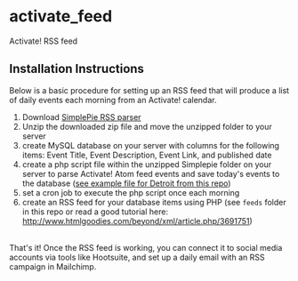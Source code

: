 # activate_feed
Activate! RSS feed

## Installation Instructions

Below is a basic procedure for setting up an RSS feed that will produce a list of daily events each morning from an Activate! calendar.
<ol>
	<li>Download <a href="http://simplepie.org/downloads/" target="_blank">SimplePie RSS parser</a></li>
	<li>Unzip the downloaded zip file and move the unzipped folder to your server</li>
	<li>create MySQL database on your server with columns for the following items: Event Title, Event Description, Event Link, and published date</li>
	<li>create a php script file within the unzipped Simplepie folder on your server to parse Activate! Atom feed events and save today's events to the database (<a href="https://github.com/richs5812/activate_feed/blob/master/simplepie/activate_script.php" target="_blank">see example file for Detroit from this repo</a>)</li>
	<li>set a cron job to execute the php script once each morning</li>
	<li>create an RSS feed for your database items using PHP (see <code>feeds</code> folder in this repo or read a good tutorial here: <a href="http://www.htmlgoodies.com/beyond/xml/article.php/3691751" target="_blank">http://www.htmlgoodies.com/beyond/xml/article.php/3691751</a>)</li>
</ol>
<br />
That's it! Once the RSS feed is working, you can connect it to social media accounts via tools like Hootsuite, and set up a daily email with an RSS campaign in Mailchimp.
